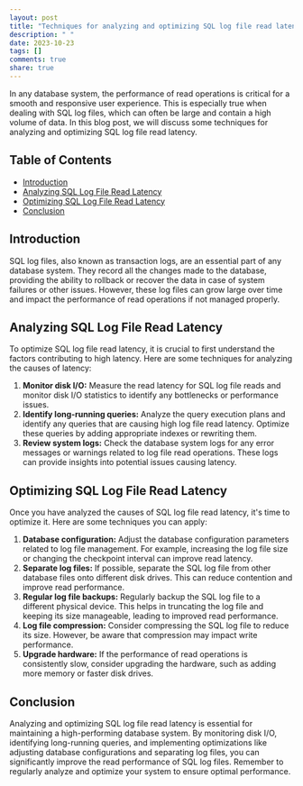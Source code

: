 ```yaml
---
layout: post
title: "Techniques for analyzing and optimizing SQL log file read latency"
description: " "
date: 2023-10-23
tags: []
comments: true
share: true
---
```


In any database system, the performance of read operations is critical for a smooth and responsive user experience. This is especially true when dealing with SQL log files, which can often be large and contain a high volume of data. In this blog post, we will discuss some techniques for analyzing and optimizing SQL log file read latency.

## Table of Contents
- [Introduction](#introduction)
- [Analyzing SQL Log File Read Latency](#analyzing-sql-log-file-read-latency)
- [Optimizing SQL Log File Read Latency](#optimizing-sql-log-file-read-latency)
- [Conclusion](#conclusion)

## Introduction

SQL log files, also known as transaction logs, are an essential part of any database system. They record all the changes made to the database, providing the ability to rollback or recover the data in case of system failures or other issues. However, these log files can grow large over time and impact the performance of read operations if not managed properly.

## Analyzing SQL Log File Read Latency

To optimize SQL log file read latency, it is crucial to first understand the factors contributing to high latency. Here are some techniques for analyzing the causes of latency:

1. **Monitor disk I/O:** Measure the read latency for SQL log file reads and monitor disk I/O statistics to identify any bottlenecks or performance issues.
2. **Identify long-running queries:** Analyze the query execution plans and identify any queries that are causing high log file read latency. Optimize these queries by adding appropriate indexes or rewriting them.
3. **Review system logs:** Check the database system logs for any error messages or warnings related to log file read operations. These logs can provide insights into potential issues causing latency.

## Optimizing SQL Log File Read Latency

Once you have analyzed the causes of SQL log file read latency, it's time to optimize it. Here are some techniques you can apply:

1. **Database configuration:** Adjust the database configuration parameters related to log file management. For example, increasing the log file size or changing the checkpoint interval can improve read latency.
2. **Separate log files:** If possible, separate the SQL log file from other database files onto different disk drives. This can reduce contention and improve read performance.
3. **Regular log file backups:** Regularly backup the SQL log file to a different physical device. This helps in truncating the log file and keeping its size manageable, leading to improved read performance.
4. **Log file compression:** Consider compressing the SQL log file to reduce its size. However, be aware that compression may impact write performance.
5. **Upgrade hardware:** If the performance of read operations is consistently slow, consider upgrading the hardware, such as adding more memory or faster disk drives.

## Conclusion

Analyzing and optimizing SQL log file read latency is essential for maintaining a high-performing database system. By monitoring disk I/O, identifying long-running queries, and implementing optimizations like adjusting database configurations and separating log files, you can significantly improve the read performance of SQL log files. Remember to regularly analyze and optimize your system to ensure optimal performance.

<!--tags: SQL, log files-->